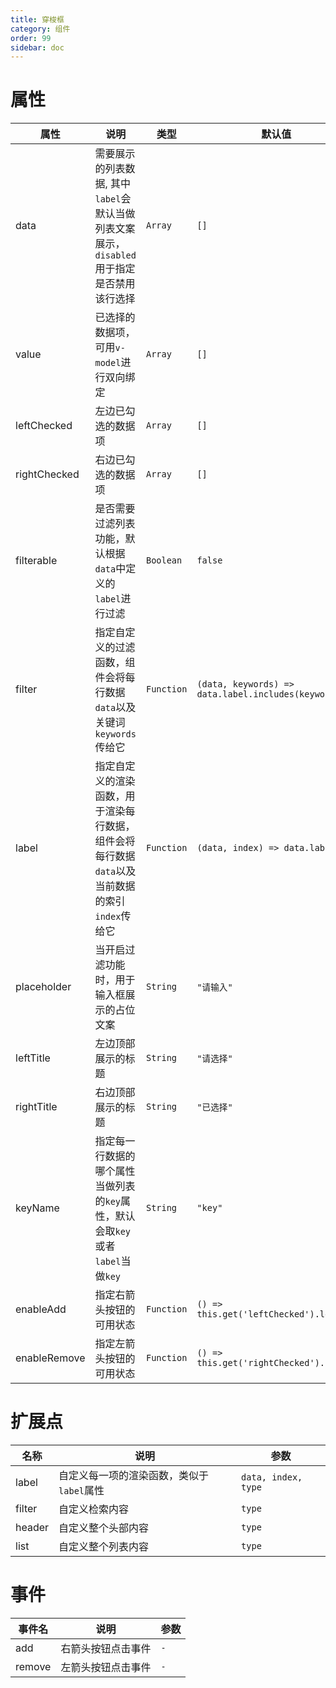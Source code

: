 ```yaml
---
title: 穿梭框
category: 组件
order: 99 
sidebar: doc
---
```


# 属性

| 属性 | 说明 | 类型 | 默认值 |
| --- | --- | --- | --- |
| data | 需要展示的列表数据, 其中`label`会默认当做列表文案展示，`disabled`用于指定是否禁用该行选择 | `Array` | `[]` |
| value | 已选择的数据项，可用`v-model`进行双向绑定 | `Array` | `[]` |
| leftChecked | 左边已勾选的数据项 | `Array` | `[]` |
| rightChecked | 右边已勾选的数据项 | `Array` | `[]` |
| filterable | 是否需要过滤列表功能，默认根据`data`中定义的`label`进行过滤 | `Boolean` | `false` |
| filter | 指定自定义的过滤函数，组件会将每行数据`data`以及关键词`keywords`传给它 | `Function` | `(data, keywords) => data.label.includes(keywords)` |
| label | 指定自定义的渲染函数，用于渲染每行数据，组件会将每行数据`data`以及当前数据的索引`index`传给它 | `Function` | `(data, index) => data.label` |
| placeholder | 当开启过滤功能时，用于输入框展示的占位文案 | `String` | `"请输入"` |
| leftTitle | 左边顶部展示的标题 | `String` | `"请选择"` |
| rightTitle | 右边顶部展示的标题 | `String` | `"已选择"` |
| keyName | 指定每一行数据的哪个属性当做列表的`key`属性，默认会取`key`或者`label`当做`key` | `String` | `"key"` |
| enableAdd | 指定右箭头按钮的可用状态 | `Function` | `() => this.get('leftChecked').length` |
| enableRemove | 指定左箭头按钮的可用状态 | `Function` | `() => this.get('rightChecked').length` |

# 扩展点

| 名称 | 说明 | 参数 |
| --- | --- | --- |
| label | 自定义每一项的渲染函数，类似于`label`属性 | `data, index, type` |
| filter | 自定义检索内容 | `type` | 
| header | 自定义整个头部内容 | `type` |
| list | 自定义整个列表内容 | `type` |

# 事件

| 事件名 | 说明 | 参数 |
| --- | --- | --- |
| add | 右箭头按钮点击事件 | `-` |
| remove | 左箭头按钮点击事件 | `-` |
